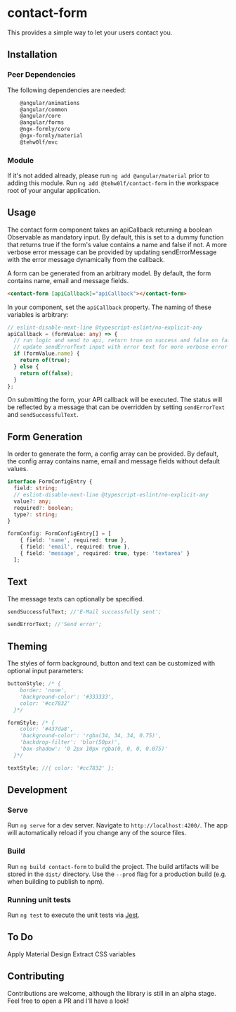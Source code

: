 # contact-form

This provides a simple way to let your users contact you.

## Installation

### Peer Dependencies

The following dependencies are needed:

```bash
    @angular/animations
    @angular/common
    @angular/core
    @angular/forms
    @ngx-formly/core
    @ngx-formly/material
    @tehw0lf/mvc
```

### Module

If it's not added already, please run `ng add @angular/material` prior to adding this module.
Run `ng add @tehw0lf/contact-form` in the workspace root of your angular application.

## Usage

The contact form component takes an apiCallback returning a boolean Observable as mandatory input. By default, this is set to a dummy function that returns true if the form's value contains a name and false if not. A more verbose error message can be provided by updating sendErrorMessage with the error message dynamically from the callback.

A form can be generated from an arbitrary model. By default, the form contains name, email and message fields.

```html
<contact-form [apiCallback]="apiCallback"></contact-form>
```

In your component, set the `apiCallback` property. The naming of these variables is arbitrary:

```ts
// eslint-disable-next-line @typescript-eslint/no-explicit-any
apiCallback = (formValue: any) => {
  // run logic and send to api, return true on success and false on failure
  // update sendErrorText input with error text for more verbose error message
  if (formValue.name) {
    return of(true);
  } else {
    return of(false);
  }
};
```

On submitting the form, your API callback will be executed. The status will be reflected by a message that can be overridden by setting `sendErrorText` and `sendSuccessfulText`.

## Form Generation

In order to generate the form, a config array can be provided. By default, the config array contains name, email and message fields without default values.

```ts
interface FormConfigEntry {
  field: string;
  // eslint-disable-next-line @typescript-eslint/no-explicit-any
  value?: any;
  required?: boolean;
  type?: string;
}

formConfig: FormConfigEntry[] = [
    { field: 'name', required: true },
    { field: 'email', required: true },
    { field: 'message', required: true, type: 'textarea' }
  ];
```

## Text

The message texts can optionally be specified.

```ts
sendSuccessfulText; //'E-Mail successfully sent';

sendErrorText; //'Send error';
```

## Theming

The styles of form background, button and text can be customized with optional input parameters:

```ts
buttonStyle; /* {
    border: 'none',
    'background-color': '#333333',
    color: '#cc7832'
  }*/

formStyle; /* {
    color: '#437da8',
    'background-color': 'rgba(34, 34, 34, 0.75)',
    'backdrop-filter': 'blur(50px)',
    'box-shadow': '0 2px 10px rgba(0, 0, 0, 0.075)'
  }*/

textStyle; //{ color: '#cc7832' };
```

## Development

### Serve

Run `ng serve` for a dev server. Navigate to `http://localhost:4200/`. The app will automatically reload if you change any of the source files.

### Build

Run `ng build contact-form` to build the project. The build artifacts will be stored in the `dist/` directory. Use the `--prod` flag for a production build (e.g. when building to publish to npm).

### Running unit tests

Run `ng test` to execute the unit tests via [Jest](https://jestjs.io).

## To Do

Apply Material Design
Extract CSS variables

## Contributing

Contributions are welcome, although the library is still in an alpha stage. Feel free to open a PR and I'll have a look!
